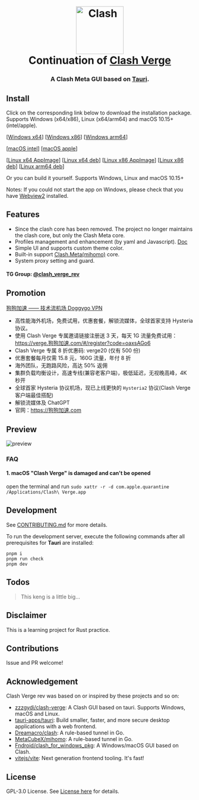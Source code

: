 <h1 align="center">
  <img src="./src/assets/image/logo.png" alt="Clash" width="128" />
  <br>
  Continuation of <a href="https://github.com/zzzgydi/clash-verge">Clash Verge</a>
  <br>
</h1>

<h3 align="center">
A Clash Meta GUI based on <a href="https://github.com/tauri-apps/tauri">Tauri</a>.
</h3>

## Install

Click on the corresponding link below to download the installation package. Supports Windows (x64/x86), Linux (x64/arm64) and macOS 10.15+ (intel/apple).

[[Windows x64](https://github.com/clash-verge-rev/clash-verge-rev/releases/download/v1.5.0/Clash.Verge_1.5.0_x64-setup.exe)]
[[Windows x86](https://github.com/clash-verge-rev/clash-verge-rev/releases/download/v1.5.0/Clash.Verge_1.5.0_x86-setup.exe)]
[[Windows arm64](https://github.com/clash-verge-rev/clash-verge-rev/releases/download/v1.5.0/Clash.Verge_1.5.0_arm64-setup.exe)]

[[macOS intel](https://github.com/clash-verge-rev/clash-verge-rev/releases/download/v1.5.0/Clash.Verge_1.5.0_x64.dmg)]
[[macOS apple](https://github.com/clash-verge-rev/clash-verge-rev/releases/download/v1.5.0/Clash.Verge_1.5.0_aarch64.dmg)]

[[Linux x64 AppImage](https://github.com/clash-verge-rev/clash-verge-rev/releases/download/v1.5.0/clash-verge_1.5.0_amd64.AppImage)]
[[Linux x64 deb](https://github.com/clash-verge-rev/clash-verge-rev/releases/download/v1.5.0/clash-verge_1.5.0_amd64.deb)]
[[Linux x86 AppImage](https://github.com/clash-verge-rev/clash-verge-rev/releases/download/v1.5.0/clash-verge_1.5.0_i386.AppImage)]
[[Linux x86 deb](https://github.com/clash-verge-rev/clash-verge-rev/releases/download/v1.5.0/clash-verge_1.5.0_i386.deb)]
[[Linux arm64 deb](https://github.com/clash-verge-rev/clash-verge-rev/releases/download/v1.5.0/clash-verge_1.5.0_arm64.deb)]

Or you can build it yourself. Supports Windows, Linux and macOS 10.15+

Notes: If you could not start the app on Windows, please check that you have [Webview2](https://developer.microsoft.com/en-us/microsoft-edge/webview2/#download-section) installed.

## Features

- Since the clash core has been removed. The project no longer maintains the clash core, but only the Clash Meta core.
- Profiles management and enhancement (by yaml and Javascript). [Doc](https://clash-verge-rev.github.io)
- Simple UI and supports custom theme color.
- Built-in support [Clash.Meta(mihomo)](https://github.com/MetaCubeX/mihomo) core.
- System proxy setting and guard.

#### TG Group: [@clash_verge_rev](https://t.me/clash_verge_rev)

## Promotion

[狗狗加速 —— 技术流机场 Doggygo VPN](https://狗狗加速.com)

- 高性能海外机场，免费试用，优惠套餐，解锁流媒体，全球首家支持 Hysteria 协议。
- 使用 Clash Verge 专属邀请链接注册送 3 天，每天 1G 流量免费试用：https://verge.狗狗加速.com/#/register?code=oaxsAGo6
- Clash Verge 专属 8 折优惠码: verge20 (仅有 500 份)
- 优惠套餐每月仅需 15.8 元，160G 流量，年付 8 折
- 海外团队，无跑路风险，高达 50% 返佣
- 集群负载均衡设计，高速专线(兼容老客户端)，极低延迟，无视晚高峰，4K 秒开
- 全球首家 Hysteria 协议机场，现已上线更快的 `Hysteria2` 协议(Clash Verge 客户端最佳搭配)
- 解锁流媒体及 ChatGPT
- 官网：https://狗狗加速.com

## Preview

![preview](./docs/preview.gif)

### FAQ

#### 1. **macOS** "Clash Verge" is damaged and can't be opened

open the terminal and run `sudo xattr -r -d com.apple.quarantine /Applications/Clash\ Verge.app`

## Development

See [CONTRIBUTING.md](./CONTRIBUTING.md) for more details.

To run the development server, execute the following commands after all prerequisites for **Tauri** are installed:

```shell
pnpm i
pnpm run check
pnpm dev
```

## Todos

> This keng is a little big...

## Disclaimer

This is a learning project for Rust practice.

## Contributions

Issue and PR welcome!

## Acknowledgement

Clash Verge rev was based on or inspired by these projects and so on:

- [zzzgydi/clash-verge](https://github.com/zzzgydi/clash-verge): A Clash GUI based on tauri. Supports Windows, macOS and Linux.
- [tauri-apps/tauri](https://github.com/tauri-apps/tauri): Build smaller, faster, and more secure desktop applications with a web frontend.
- [Dreamacro/clash](https://github.com/Dreamacro/clash): A rule-based tunnel in Go.
- [MetaCubeX/mihomo](https://github.com/MetaCubeX/mihomo): A rule-based tunnel in Go.
- [Fndroid/clash_for_windows_pkg](https://github.com/Fndroid/clash_for_windows_pkg): A Windows/macOS GUI based on Clash.
- [vitejs/vite](https://github.com/vitejs/vite): Next generation frontend tooling. It's fast!

## License

GPL-3.0 License. See [License here](./LICENSE) for details.
